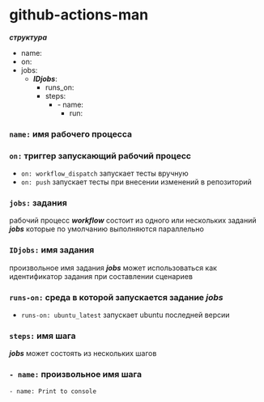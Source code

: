 # github-actions-man  
***структура***
- name:
- on:
- jobs:
  - ***IDjobs***:
    - runs_on:
    - steps:
      - \- name:
        - run:

### `name:` имя рабочего процесса ###
### `on:`  триггер запускающий рабочий процесс ###
* `on: workflow_dispatch` запускает тесты вручную
* `on: push` запускает тесты при внесении изменений в репозиторий 
### `jobs:` задания ###
рабочий процесс ***workflow*** состоит из одного или нескольких заданий ***jobs*** которые по умолчанию выполняются параллельно <br>
### `IDjobs:` имя задания ###
произвольное имя задания ***jobs*** может использоваться как идентификатор задания при составлении сценариев
### `runs-on:` среда в которой запускается задание ***jobs*** ###
- `runs-on: ubuntu_latest` запускает ubuntu последней версии
### `steps:` имя шага ###
***jobs*** может состоять из нескольких шагов
### `- name:` произвольное имя шага ###
`- name: Print to console`


